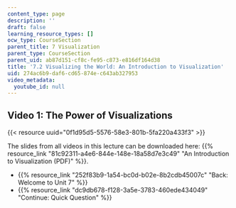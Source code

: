 ```yaml
---
content_type: page
description: ''
draft: false
learning_resource_types: []
ocw_type: CourseSection
parent_title: 7 Visualization
parent_type: CourseSection
parent_uid: ab87d151-cf8c-fe95-c873-e816df164d38
title: '7.2 Visualizing the World: An Introduction to Visualization'
uid: 274ac6b9-daf6-cd65-874e-c643ab327953
video_metadata:
  youtube_id: null
---
```

## Video 1: The Power of Visualizations

{{< resource uuid="0f1d95d5-5576-58e3-801b-5fa220a433f3" >}}

The slides from all videos in this lecture can be downloaded here: {{% resource_link "81c92311-a4e6-844e-148e-18a58d7e3c49" "An Introduction to Visualization (PDF)" %}}.

- {{% resource_link "252f83b9-1a54-bc0d-b02e-8b2cdb45007c" "Back: Welcome to Unit 7" %}}
- {{% resource_link "dc9db678-f128-3a5e-3783-460ede434049" "Continue: Quick Question" %}}